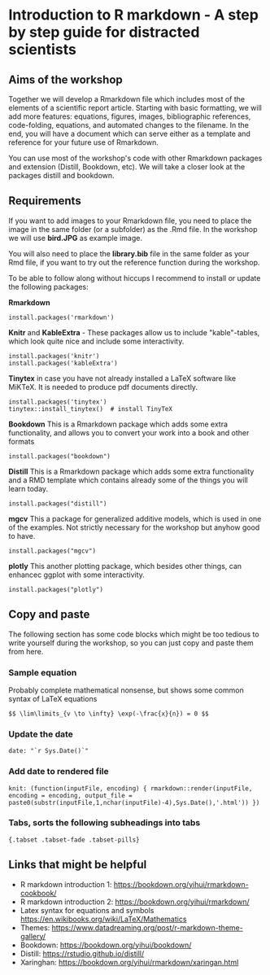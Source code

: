 
# Introduction to R markdown - A step by step guide for distracted scientists

## Aims of the workshop

Together we will develop a Rmarkdown file which includes most of the elements of a scientific report article. Starting with basic formatting, we will add more features: equations, figures, images, bibliographic references, code-folding, equations, and automated changes to the filename.
In the end, you will have a document which can serve either as a template and reference for your future use of Rmarkdown. 

You can use most of the workshop's code with other Rmarkdown packages and extension (Distill, Bookdown, etc). We will take a closer look at the packages distill and bookdown.


## Requirements 

If you want to add images to your Rmarkdown file, you need to place the image in the same folder (or a subfolder) as the .Rmd file. In the workshop we will use **bird.JPG** as example image. 

You will also need to place the **library.bib** file in the same folder as your Rmd file, if you want to try out the reference function during the workshop.

To be able to follow along without hiccups I recommend to install or update the following packages:

**Rmarkdown** 

```
install.packages('rmarkdown')
```

**Knitr** and **KableExtra** - These packages allow us to include "kable"-tables, which look quite nice and include some interactivity. 

```
install.packages('knitr')
install.packages('kableExtra')
```


**Tinytex** in case you have not already installed a LaTeX software like MiKTeX. It is needed to produce pdf documents directly. 

```
install.packages('tinytex')
tinytex::install_tinytex()  # install TinyTeX
```

**Bookdown** This is a Rmarkdown package which adds some extra functionality, and allows you to convert your work into a book and other formats

```
install.packages("bookdown")
```

**Distill** This is a Rmarkdown package which adds some extra functionality and a RMD template which contains already some of the things you will learn today. 

```
install.packages("distill")
```

**mgcv** This a package for generalized additive models, which is used in one of the examples. Not strictly necessary for the workshop but anyhow good to have.

```
install.packages("mgcv")
```

**plotly** This another plotting package, which besides other things, can enhancec ggplot with some interactivity. 

```
install.packages("plotly")
```


## Copy and paste 

The following section has some code blocks which might be too tedious to write yourself during the workshop, so you can just copy and paste them from here. 

### Sample equation

Probably complete mathematical nonsense, but shows some common syntax of LaTeX equations

```
$$ \lim\limits_{v \to \infty} \exp(-\frac{x}{n}) = 0 $$
```


### Update the date

```
date: "`r Sys.Date()`"
```

### Add date to rendered file

```{}
knit: (function(inputFile, encoding) { rmarkdown::render(inputFile, encoding = encoding, output_file = paste0(substr(inputFile,1,nchar(inputFile)-4),Sys.Date(),'.html')) })
```

### Tabs, sorts the following subheadings into tabs

```{}
{.tabset .tabset-fade .tabset-pills}
```


## Links that might be helpful

* R markdown introduction 1: https://bookdown.org/yihui/rmarkdown-cookbook/
* R markdown introduction 2: https://bookdown.org/yihui/rmarkdown/
* Latex syntax for equations and symbols https://en.wikibooks.org/wiki/LaTeX/Mathematics
* Themes: https://www.datadreaming.org/post/r-markdown-theme-gallery/
* Bookdown: https://bookdown.org/yihui/bookdown/
* Distill: https://rstudio.github.io/distill/
* Xaringhan: https://bookdown.org/yihui/rmarkdown/xaringan.html
